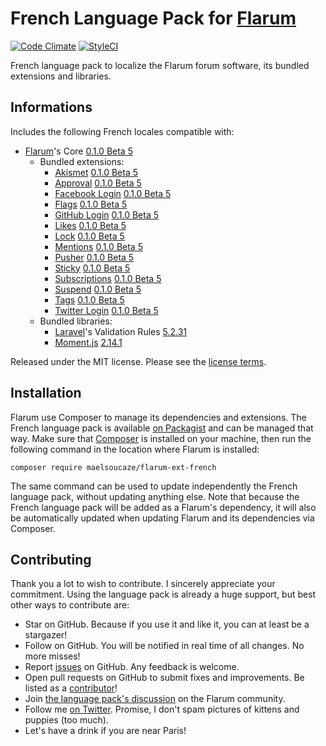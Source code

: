 # French Language Pack for [Flarum](http://flarum.org/)

[![Code Climate](https://codeclimate.com/github/maelsoucaze/flarum-ext-french/badges/gpa.svg)](https://codeclimate.com/github/maelsoucaze/flarum-ext-french) [![StyleCI](https://styleci.io/repos/41550823/shield)](https://styleci.io/repos/41550823)

French language pack to localize the Flarum forum software, its bundled extensions and libraries.

## Informations

Includes the following French locales compatible with:

- [Flarum](https://github.com/flarum/core)'s Core [0.1.0 Beta 5](https://github.com/flarum/core/releases/tag/v0.1.0-beta.5)
  - Bundled extensions:
    - [Akismet](https://github.com/flarum/flarum-ext-akismet) [0.1.0 Beta 5](https://github.com/flarum/flarum-ext-akismet/releases/tag/v0.1.0-beta.5)
    - [Approval](https://github.com/flarum/flarum-ext-approval) [0.1.0 Beta 5](https://github.com/flarum/flarum-ext-approval/releases/tag/v0.1.0-beta.5)
    - [Facebook Login](https://github.com/flarum/flarum-ext-auth-facebook) [0.1.0 Beta 5](https://github.com/flarum/flarum-ext-auth-facebook/releases/tag/v0.1.0-beta.5)
    - [Flags](https://github.com/flarum/flarum-ext-flags) [0.1.0 Beta 5](https://github.com/flarum/flarum-ext-flags/releases/tag/v0.1.0-beta.5)
    - [GitHub Login](https://github.com/flarum/flarum-ext-auth-github) [0.1.0 Beta 5](https://github.com/flarum/flarum-ext-auth-github/releases/tag/v0.1.0-beta.5)
    - [Likes](https://github.com/flarum/flarum-ext-likes) [0.1.0 Beta 5](https://github.com/flarum/flarum-ext-likes/releases/tag/v0.1.0-beta.5)
    - [Lock](https://github.com/flarum/flarum-ext-lock) [0.1.0 Beta 5](https://github.com/flarum/flarum-ext-lock/releases/tag/v0.1.0-beta.5)
    - [Mentions](https://github.com/flarum/flarum-ext-mentions) [0.1.0 Beta 5](https://github.com/flarum/flarum-ext-mentions/releases/tag/v0.1.0-beta.5)
    - [Pusher](https://github.com/flarum/flarum-ext-pusher) [0.1.0 Beta 5](https://github.com/flarum/flarum-ext-pusher/releases/tag/v0.1.0-beta.5)
    - [Sticky](https://github.com/flarum/flarum-ext-sticky) [0.1.0 Beta 5](https://github.com/flarum/flarum-ext-sticky/releases/tag/v0.1.0-beta.5)
    - [Subscriptions](https://github.com/flarum/flarum-ext-subscriptions) [0.1.0 Beta 5](https://github.com/flarum/flarum-ext-subscriptions/releases/tag/v0.1.0-beta.5)
    - [Suspend](https://github.com/flarum/flarum-ext-suspend) [0.1.0 Beta 5](https://github.com/flarum/flarum-ext-suspend/releases/tag/v0.1.0-beta.5)
    - [Tags](https://github.com/flarum/flarum-ext-tags) [0.1.0 Beta 5](https://github.com/flarum/flarum-ext-tags/releases/tag/v0.1.0-beta.5)
    - [Twitter Login](https://github.com/flarum/flarum-ext-auth-twitter) [0.1.0 Beta 5](https://github.com/flarum/flarum-ext-auth-twitter/releases/tag/v0.1.0-beta.5)
  - Bundled libraries:
    - [Laravel](https://github.com/laravel/laravel)'s Validation Rules [5.2.31](https://github.com/laravel/laravel/releases/tag/v5.2.31)
    - [Moment.js](https://github.com/moment/moment) [2.14.1](https://github.com/moment/moment/releases/tag/2.14.1)

Released under the MIT license. Please see the [license terms](https://github.com/maelsoucaze/flarum-ext-french/blob/master/LICENSE).

## Installation

Flarum use Composer to manage its dependencies and extensions. The French language pack is available [on Packagist](https://packagist.org/packages/maelsoucaze/flarum-ext-french) and can be managed that way. Make sure that [Composer](https://getcomposer.org/) is installed on your machine, then run the following command in the location where Flarum is installed:

```shell
composer require maelsoucaze/flarum-ext-french
```

The same command can be used to update independently the French language pack, without updating anything else. Note that because the French language pack will be added as a Flarum's dependency, it will also be automatically updated when updating Flarum and its dependencies via Composer.

## Contributing

Thank you a lot to wish to contribute. I sincerely appreciate your commitment. Using the language pack is already a huge support, but best other ways to contribute are:

- Star on GitHub. Because if you use it and like it, you can at least be a stargazer!
- Follow on GitHub. You will be notified in real time of all changes. No more misses!
- Report [issues](https://github.com/maelsoucaze/flarum-ext-french/issues) on GitHub. Any feedback is welcome.
- Open pull requests on GitHub to submit fixes and improvements. Be listed as a [contributor](https://github.com/maelsoucaze/flarum-ext-french/graphs/contributors)!
- Join [the language pack's discussion](https://discuss.flarum.org/d/615-french-language-pack) on the Flarum community.
- Follow me [on Twitter](https://twitter.com/maelsoucaze). Promise, I don't spam pictures of kittens and puppies (too much).
- Let's have a drink if you are near Paris!
